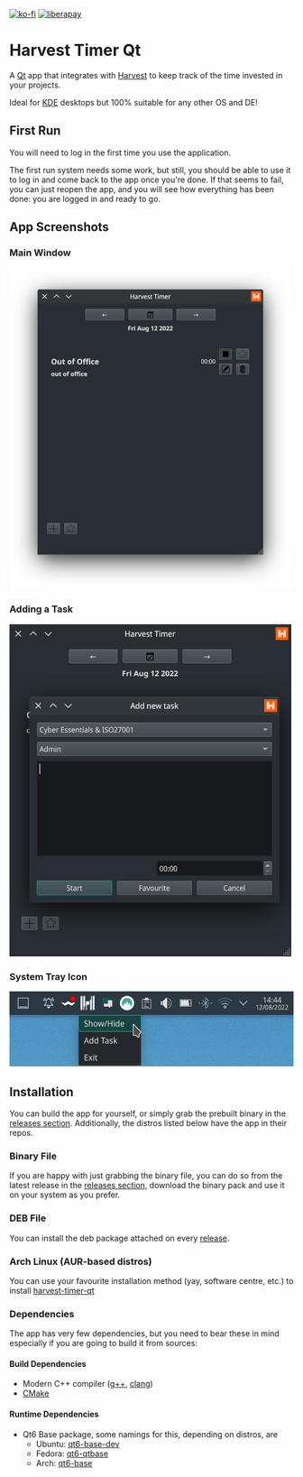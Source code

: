 [![ko-fi](https://ko-fi.com/img/githubbutton_sm.svg)](https://ko-fi.com/U6U6ECJZ8)
[![liberapay](https://img.shields.io/liberapay/receives/jorge-barroso.svg?logo=liberapay)](https://liberapay.com/jorge-barroso/donate)

# Harvest Timer Qt
A [Qt](https://www.qt.io/) app that integrates with [Harvest](https://www.getharvest.com) to keep track of the time invested in your projects.

Ideal for [KDE](https://kde.org/) desktops but 100% suitable for any other OS and DE!

## First Run
You will need to log in the first time you use the application.

The first run system needs some work, but still, you should be able to use it to log in and come back to the app once you're done.
If that seems to fail, you can just reopen the app, and you will see how everything has been done: you are logged in and ready to go.

## App Screenshots
### Main Window
![Main Window](/assets/main_window.png?raw=true "the main window of the application")

### Adding a Task
![Adding a Task](/assets/add_task_window.png?raw=true "the form to add a new task from the applications")

### System Tray Icon
![System Tray](/assets/systray_icon.png?raw=true "the app giving you quick access ")


## Installation
You can build the app for yourself, or simply grab the prebuilt binary in the [releases section](https://github.com/jorge-barroso/harvesttimer-qt/releases).
Additionally, the distros listed below have the app in their repos.

### Binary File
If you are happy with just grabbing the binary file, you can do so from the latest release in the [releases section](https://github.com/jorge-barroso/harvesttimer-qt/releases), download the binary pack and use it on your system as you prefer.

### DEB File
You can install the deb package attached on every [release](https://github.com/jorge-barroso/harvesttimer-qt/releases).

### Arch Linux (AUR-based distros)
You can use your favourite installation method (yay, software centre, etc.) to install [harvest-timer-qt](https://aur.archlinux.org/packages/harvest-timer-qt)

### Dependencies
The app has very few dependencies, but you need to bear these in mind especially if you are going to build it from sources:

#### Build Dependencies
- Modern C++ compiler ([g++](https://gcc.gnu.org/), [clang](http://clang.org/))
- [CMake](https://cmake.org/)

#### Runtime Dependencies
- Qt6 Base package, some namings for this, depending on distros, are
    - Ubuntu: [qt6-base-dev](https://packages.ubuntu.com/search?keywords=qt6-base-dev&searchon=names&suite=all&section=all)
    - Fedora: [qt6-qtbase](https://src.fedoraproject.org/rpms/qt6-qtbase)
    - Arch: [qt6-base](https://archlinux.org/packages/extra/x86_64/qt6-base/)

